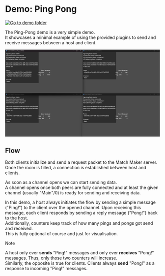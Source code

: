 # Demo: Ping Pong

[![Go to demo folder](https://img.shields.io/badge/Go_to_demo_folder-2ea44f?style=for-the-badge)](https://github.com/SakulFlee/Godot-WebRTC-Match-Maker/tree/main/Godot%20Project/Demos/PingPong)

The Ping-Pong demo is a very simple demo.  
It showcases a minimal example of using the provided plugins to send and receive messages between a host and client.

![Demo: Ping Pong](../../.github/images/DemoPingPong.png)

## Flow

Both clients initialize and send a request packet to the Match Maker server.  
Once the room is filled, a connection is established between host and clients.

As soon as a channel opens we can start sending data.  
A channel opens once both peers are fully connected and at least the given channel (usually "Main"/0) is ready for sending and receiving data.

In this demo, a host always initiates the flow by sending a simple message ("Ping!") to the client over the opened channel. Upon receiving this message, each client responds by sending a reply message ("Pong!") back to the host.  
Additionally, counters keep track of how many pings and pongs got send and received.  
This is fully optional of course and just for visualisation.

> [!NOTE]  
> A host only ever **sends** "Ping!" messages and only ever **receives** "Pong!" messages.
> Thus, only those two counters will increase.  
> Similarly, the opposite is true for clients.
> Clients always **send** "Pong!" as a response to incoming "Ping!" messages.

